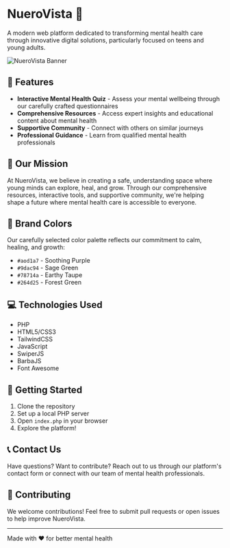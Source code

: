 # NueroVista 🧠

A modern web platform dedicated to transforming mental health care through innovative digital solutions, particularly focused on teens and young adults.

![NueroVista Banner](https://t4.ftcdn.net/jpg/05/04/46/39/360_F_504463966_3PK2hdAKXebryGMgkpfZy5PrEpgub6VG.png)

## 🌟 Features

- **Interactive Mental Health Quiz** - Assess your mental wellbeing through our carefully crafted questionnaires
- **Comprehensive Resources** - Access expert insights and educational content about mental health
- **Supportive Community** - Connect with others on similar journeys
- **Professional Guidance** - Learn from qualified mental health professionals

## 🎯 Our Mission

At NueroVista, we believe in creating a safe, understanding space where young minds can explore, heal, and grow. Through our comprehensive resources, interactive tools, and supportive community, we're helping shape a future where mental health care is accessible to everyone.

## 🎨 Brand Colors

Our carefully selected color palette reflects our commitment to calm, healing, and growth:

- `#aod1a7` - Soothing Purple
- `#9dac94` - Sage Green
- `#78714a` - Earthy Taupe
- `#264d25` - Forest Green

## 💻 Technologies Used

- PHP
- HTML5/CSS3
- TailwindCSS
- JavaScript
- SwiperJS
- BarbaJS
- Font Awesome

## 🚀 Getting Started

1. Clone the repository
2. Set up a local PHP server
3. Open `index.php` in your browser
4. Explore the platform!

## 📞 Contact Us

Have questions? Want to contribute? Reach out to us through our platform's contact form or connect with our team of mental health professionals.

## 🤝 Contributing

We welcome contributions! Feel free to submit pull requests or open issues to help improve NueroVista.

---

Made with ❤️ for better mental health
